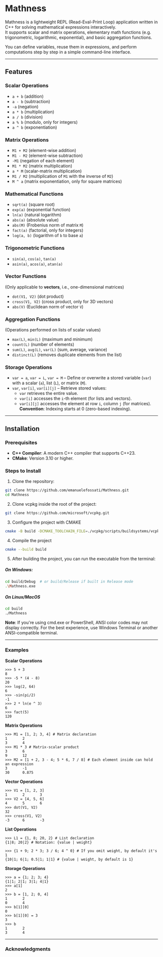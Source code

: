 # Mathness

Mathness is a lightweight REPL (Read-Eval-Print Loop) application written in C++ for solving mathematical expressions interactively.  
It supports scalar and matrix operations, elementary math functions (e.g. trigonometric, logarithmic, exponential), and basic aggregation functions.

You can define variables, reuse them in expressions, and perform computations step by step in a simple command-line interface.

---

## Features

### **Scalar Operations**

- `a + b` (addition)
- `a - b` (subtraction)
- `-a` (negation)
- `a * b` (multiplication)
- `a / b` (division)
- `a % b` (modulo, only for integers)
- `a ^ b` (exponentiation)

### **Matrix Operations**

- `M1 + M2` (element-wise addition)
- `M1 - M2` (element-wise subtraction)
- `-M1` (negation of each element)
- `M1 * M2` (matrix multiplication)
- `a * M` (scalar-matrix multiplication)
- `M1 / M2` (multiplication of `M1` with the inverse of `M2`)
- `M ^ a` (matrix exponentiation, only for square matrices)

### **Mathematical Functions**

- `sqrt(a)` (square root)
- `exp(a)` (exponential function)
- `ln(a)` (natural logarithm)
- `abs(a)` (absolute value)
- `abs(M)` (Frobenius norm of matrix `M`)
- `fact(a)` (factorial, only for integers)
- `log(a, b)` (logarithm of `b` to base `a`)

### **Trigonometric Functions**

- `sin(a)`, `cos(a)`, `tan(a)`
- `asin(a)`, `acos(a)`, `atan(a)`

### **Vector Functions**

(Only applicable to **vectors**, i.e., one-dimensional matrices)

- `dot(V1, V2)` (dot product)
- `cross(V1, V2)` (cross product, only for 3D vectors)
- `abs(V)` (Euclidean norm of vector `V`)

### **Aggregation Functions**

(Operations performed on lists of scalar values)

- `max(L)`, `min(L)` (maximum and minimum)
- `count(L)` (number of elements)
- `sum(L)`, `avg(L)`, `var(L)` (sum, average, variance)
- `distinct(L)` (removes duplicate elements from the list)

### **Storage Operations**

- `var = a`, `var = L`, `var = M` – Define or overwrite a stored variable (`var`) with a scalar (`a`), list (`L`), or matrix (`M`).
- `var`, `var[i]`, `var[i][j]` – Retrieve stored values:
  - `var` retrieves the entire value.
  - `var[i]` accesses the `i`-th element (for lists and vectors).
  - `var[i][j]` accesses the element at row `i`, column `j` (for matrices).
    **Convention**: Indexing starts at 0 (zero-based indexing).

---

## Installation

### Prerequisites

- **C++ Compiler**: A modern C++ compiler that supports C++23.
- **CMake**: Version 3.10 or higher.

### Steps to Install

1. Clone the repository:

```bash
git clone https://github.com/emanuelefossati/Mathness.git
cd Mathness
```

2. Clone vcpkg inside the root of the project:

```bash
git clone https://github.com/microsoft/vcpkg.git
```

3. Configure the project with CMAKE

```bash
cmake -B build -DCMAKE_TOOLCHAIN_FILE=./vcpkg/scripts/buildsystems/vcpkg.cmake
```

4. Compile the project

```bash
cmake --build build
```

5. After building the project, you can run the executable from the terminal:

##### On Windows:

```bash
cd build/Debug  # or build/Release if built in Release mode
.\Mathness.exe
```

##### On Linux/MacOS

```bash
cd build
./Mathness
```

**Note**: If you're using cmd.exe or PowerShell, ANSI color codes may not display correctly.
For the best experience, use Windows Terminal or another ANSI-compatible terminal.

---

### Examples

**Scalar Operations**

```
>>> 5 + 3
8
>>> -5 * (4 - 8)
20
>>> log(2, 64)
6
>>> -sin(pi/2)
-1
>>> 2 * ln(e ^ 3)
6
>>> fact(5)
120
```

**Matrix Operations**

```
>>> M1 = [1, 2; 3, 4] # Matrix declaration
1       2
3       4
>>> M1 * 3 # Matrix-scalar product
3       6
9       12
>>> M2 = [1 + 2, 3 - 4; 5 * 6, 7 / 8] # Each element inside can hold an expression
3       -1
30      0.875
```

**Vector Operations**

```
>>> V1 = [1, 2, 3]
1       2       3
>>> V2 = [4, 5, 6]
4       5       6
>>> dot(V1, V2)
32
>>> cross(V1, V2)
-3      6       -3
```

**List Operations**

```
>>> L1 = {1, 8; 20, 2} # List declaration
{1|8; 20|2} # Notation: {value | weight}

>>> {1 + 9; 2 * 3; 3 / 6; 4 ^ 0} # If you omit weight, by default it's 1
{10|1; 6|1; 0.5|1; 1|1} # {value | weight, by default is 1}
```

**Storage Operations**

```
>>> a = {1; 2; 3; 4}
{1|1; 2|1; 3|1; 4|1}
>>> a[1]
2
>>> b = [1, 2; 0, 4]
1       2
0       4
>>> b[1][0]
0
>>> b[1][0] = 3
3
>>> b
1       2
3       4
```

---

### Acknowledgments
